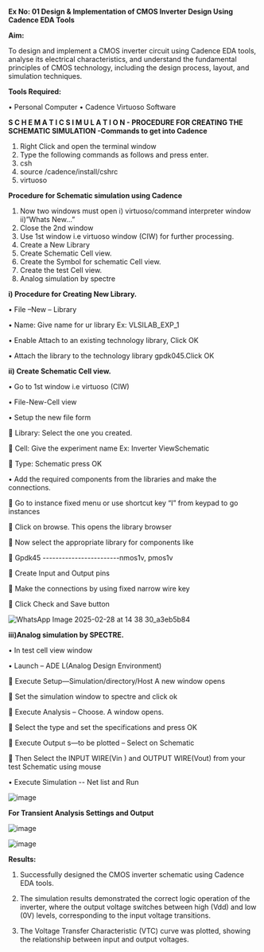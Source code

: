 **Ex No: 01     Design & Implementation of CMOS Inverter Design Using Cadence EDA Tools**


**Aim:**

To design and implement a CMOS inverter circuit using Cadence EDA tools, analyse its electrical characteristics, and understand the fundamental principles of CMOS technology, including the design process, layout, and simulation techniques.

**Tools Required:**

•	Personal Computer
•	Cadence Virtuoso Software

**S C H E M A T I C S I M U L A T I O N - PROCEDURE FOR CREATING THE SCHEMATIC SIMULATION -Commands to get into Cadence**


1.	Right Click and open the terminal window
2.	Type the following commands as follows and press enter.
3.	csh
4.	source /cadence/install/cshrc
5.	virtuoso

**Procedure for Schematic simulation using Cadence**

1.	Now two windows must open i) virtuoso/command interpreter window ii)”Whats New…”
2.	Close the 2nd window
3.	Use 1st window i.e virtuoso window (CIW) for further processing.
4.	Create a New Library
5.	Create Schematic Cell view.
6.	Create the Symbol for schematic Cell view.
7.	Create the test Cell view.
8.	Analog simulation by spectre



**i)	Procedure for Creating New Library.**

•	File –New – Library

•	Name: Give name for ur library Ex: VLSILAB_EXP_1

•	Enable Attach to an existing technology library, Click OK

•	Attach the library to the technology library gpdk045.Click OK

**ii)	Create Schematic Cell view.**

•	Go to 1st window i.e virtuoso (CIW)

•	File-New-Cell view

•	Setup the new file form

	Library: Select the one you created.

	Cell: Give the experiment name Ex: Inverter ViewSchematic

	Type: Schematic press OK

•	Add the required components from the libraries and make the connections.

	Go to instance fixed menu or use shortcut key “I” from keypad to go instances

	Click on browse. This opens the library browser

	Now select the appropriate library for components like 

	Gpdk45 ------------------------nmos1v, pmos1v

	Create Input and Output pins

	Make the connections by using fixed narrow wire key

	Click Check and Save button

![WhatsApp Image 2025-02-28 at 14 38 30_a3eb5b84](https://github.com/user-attachments/assets/134bf956-090c-4178-ba02-7d0a98cf985b)


**iii)Analog simulation by SPECTRE.**

•	In test cell view window

•	Launch – ADE L(Analog Design Environment)

	Execute Setup—Simulation/directory/Host A new window opens

	Set the simulation window to spectre and click ok

	Execute Analysis – Choose. A window opens.

	Select the type and set the specifications and press OK

	Execute Output s—to be plotted – Select on Schematic

	Then Select the INPUT WIRE(Vin ) and OUTPUT WIRE(Vout) from your test Schematic using mouse

•	Execute Simulation -- Net list and Run

![image](https://github.com/user-attachments/assets/e9a0029e-bfeb-41b2-ac7e-c2ea76209c1d)

**For Transient Analysis Settings and Output**
 
 
![image](https://github.com/user-attachments/assets/9cda7755-7b8d-410b-8603-dfd4931f6c29)

![image](https://github.com/user-attachments/assets/9c950859-0aa3-4d1d-a109-cde290ee57fa)



 




 

**Results:**

1.	Successfully designed the CMOS inverter schematic using Cadence EDA tools.
   
2.	The simulation results demonstrated the correct logic operation of the inverter, where the output voltage switches between high (Vdd) and low (0V) levels, corresponding to the input voltage transitions.
   
3.	The Voltage Transfer Characteristic (VTC) curve was plotted, showing the relationship between input and output voltages.












